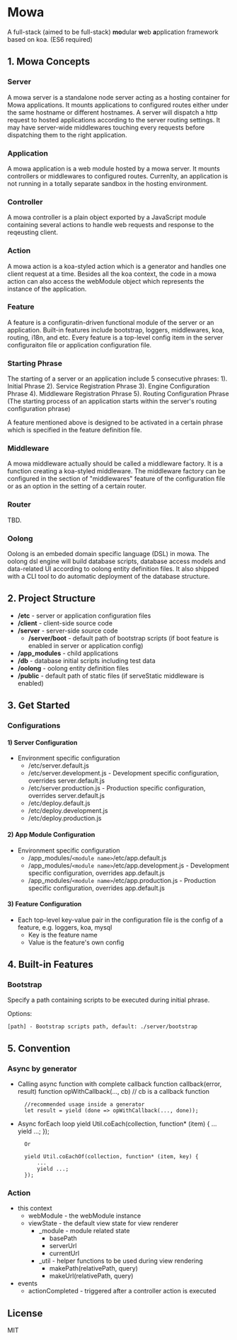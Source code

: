 # Mowa

  A full-stack (aimed to be full-stack) **mo**dular **w**eb **a**pplication framework based on koa. (ES6 required)

## 1. Mowa Concepts

### Server
A mowa server is a standalone node server acting as a hosting container for Mowa applications. It mounts applications to configured routes either under the same hostname or different hostnames. A server will dispatch a http request to hosted applications according to the server routing settings. It may have server-wide middlewares touching every requests before dispatching them to the right application.

### Application
A mowa application is a web module hosted by a mowa server. It mounts controllers or middlewares to configured routes. Currenlty, an application is not running in a totally separate sandbox in the hosting environment.

### Controller
A mowa controller is a plain object exported by a JavaScript module containing several actions to handle web requests and response to the reqeusting client.

### Action
A mowa action is a koa-styled action which is a generator and handles one client request at a time. Besides all the koa context, the code in a mowa action can also access the webModule object which represents the instance of the application.

### Feature
A feature is a configuratin-driven functional module of the server or an application. Built-in features include bootstrap, loggers, middlewares, koa, routing, i18n, and etc. Every feature is a top-level config item in the server configuraiton file or application configuration file.

### Starting Phrase

The starting of a server or an application include 5 consecutive phrases:
1). Initial Phrase
2). Service Registration Phrase
3). Engine Configuration Phrase
4). Middleware Registration Phrase
5). Routing Configuration Phrase (The starting process of an application starts within the server's routing configuration phrase)

A feature mentioned above is designed to be activated in a certain phrase which is specified in the feature definition file.

### Middleware
A mowa middleware actually should be called a middleware factory. It is a function creating a koa-styled middleware. The middleware factory can be configured in the section of "middlewares" feature of the configuration file or as an option in the setting of a certain router.

### Router
TBD.

### Oolong
Oolong is an embeded domain specific language (DSL) in mowa. The oolong dsl engine will build database scripts, database access models and data-related UI according to oolong entity definition files. It also shipped with a CLI tool to do automatic deployment of the database structure.

## 2. Project Structure

* **/etc** - server or application configuration files
* **/client** - client-side source code
* **/server** - server-side source code
	* **/server/boot** - default path of bootstrap scripts (if boot feature is enabled in server or application config)
* **/app_modules** - child applications
* **/db** - database initial scripts including test data
* **/oolong** - oolong entity definition files
* **/public** - default path of static files (if serveStatic middleware is enabled)


## 3. Get Started

### Configurations

#### 1) Server Configuration

* Environment specific configuration
	* /etc/server.default.js
	* /etc/server.development.js - Development specific configuration, overrides server.default.js
	* /etc/server.production.js - Production specific configuration, overrides server.default.js
	* /etc/deploy.default.js
	* /etc/deploy.development.js
	* /etc/deploy.production.js

#### 2) App Module Configuration

* Environment specific configuration
	* /app_modules/`<module name>`/etc/app.default.js
	* /app_modules/`<module name>`/etc/app.development.js - Development specific configuration, overrides app.default.js
	* /app_modules/`<module name>`/etc/app.production.js - Production specific configuration, overrides app.default.js

#### 3) Feature Configuration
* Each top-level key-value pair in the configuration file is the config of a feature, e.g. loggers, koa, mysql
	* Key is the feature name
	* Value is the feature's own config

## 4. Built-in Features

### Bootstrap

Specify a path containing scripts to be executed during initial phrase. 

Options:

	[path] - Bootstrap scripts path, default: ./server/bootstrap

## 5. Convention

### Async by generator

* Calling async function with complete callback
		function callback(error, result)
        function opWithCallback(..., cb) // cb is a callback function
        
        //recommended usage inside a generator
        let result = yield (done => opWithCallback(..., done));
        
* Async forEach loop
		yield Util.coEach(collection, function* (item) {
            ...
            yield ...;
        });        
        
        Or
        
        yield Util.coEachOf(collection, function* (item, key) {
            ...
            yield ...;
        });      
        
     


### Action
* this context
    * webModule - the webModule instance
    * viewState - the default view state for view renderer
    	* _module - module related state
    		* basePath
    		* serverUrl
    		* currentUrl
    	* _util - helper functions to be used during view rendering
    		* makePath(relativePath, query)
    		* makeUrl(relativePath, query)
* events
    * actionCompleted - triggered after a controller action is executed




## License

  MIT